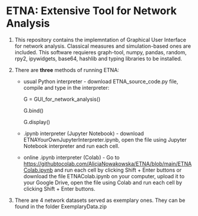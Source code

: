 # ETNA: Extensive Tool for Network Analysis
1. This repository contains the implemntation of Graphical User Interface for network analysis. Classical measures and simulation-based ones are included. This software requieres graph-tool, numpy, pandas, random, rpy2, ipywidgets, base64, hashlib and typing libraries to be installed.

2. There are **three** methods of running ETNA: 
    * usual Python interpreter - download ETNA_source_code.py file, compile and type in the interpreter:

      G = GUI_for_network_analysis()

      G.bind()

      G.display()

    * .ipynb interpreter (Jupyter Notebook) - download ETNAYourOwnJupyterInterpreter.ipynb, open the file using Jupyter Notebook interpreter and run each cell.
    * online .ipynb interpreter (Colab) - Go to https://githubtocolab.com/AlicjaNowakowska/ETNA/blob/main/ETNAColab.ipynb and run each cell by clicking Shift + Enter buttons or download the file ETNAColab.ipynb on your computer, upload it to your Google Drive, open the file using Colab and run each cell by clicking Shift + Enter buttons. 

3. There are 4 network datasets served as exemplary ones. They can be found in the folder ExemplaryData.zip

